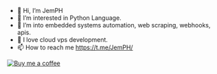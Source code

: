 - 👋 Hi, I’m JemPH
- 👀 I’m interested in Python Language. 
- 🌱 I’m into embedded systems automation, web scraping, webhooks, apis. 
- 💞️ I love cloud vps development. 
- 📫 How to reach me https://t.me/JemPH/

<!---
JemPH/JemPH is a ✨ special ✨ repository because its `README.md` (this file) appears on your GitHub profile.
You can click the Preview link to take a look at your changes.
--->

[![Buy me a coffee](https://img.buymeacoffee.com/button-api/?text=Buy%20me%20a%20coffee&emoji=☕&slug=jemph&button_colour=FFDD00&font_colour=000000&font_family=Bree&outline_colour=000000&coffee_colour=ffffff)](https://www.buymeacoffee.com/jemph)

